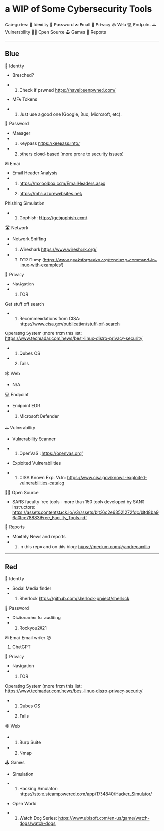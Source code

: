# a WIP of Some Cybersecurity Tools

Categories:
🪪 Identity
🔑 Password
✉ Email
🔏 Privacy
🕸️ Web
💻 Endpoint
⛳ Vulnerability
👩‍💻 Open Source
🕹️ Games
📝 Reports

------------

## Blue

🪪 Identity
- Breached?
- 1. Check if pawned https://haveibeenpwned.com/

- MFA Tokens
- 1. Just use a good one (Google, Duo, Microsoft, etc).

🔑 Password
- Manager
- 1. Keypass https://keepass.info/
- 2. others cloud-based (more prone to security issues)

✉ Email
- Email Header Analysis
- 1. https://mxtoolbox.com/EmailHeaders.aspx
- 2. https://mha.azurewebsites.net/

Phishing Simulation
- 1. Gophish: https://getgophish.com/

🛣️ Network
- Network Sniffing
- 1. Wireshark https://www.wireshark.org/
- 2. TCP Dump (https://www.geeksforgeeks.org/tcpdump-command-in-linux-with-examples/)

🔏 Privacy
- Navigation
- 1. TOR 

Get stuff off search
- 1. Recommendations from CISA: https://www.cisa.gov/publication/stuff-off-search

Operating System (more from this list: https://www.techradar.com/news/best-linux-distro-privacy-security)
- 1. Qubes OS
- 2. Tails

🕸️ Web
- N/A

💻 Endpoint
- Endpoint EDR
- 1. Microsoft Defender

⛳ Vulnerability
- Vulnerability Scanner
- 1. OpenVaS : https://openvas.org/

- Exploited Vulnerabilities
- 1. CISA Known Exp. Vuln: https://www.cisa.gov/known-exploited-vulnerabilities-catalog

👩‍💻 Open Source
- SANS faculty free tools - more than 150 tools developed by SANS instructors: https://assets.contentstack.io/v3/assets/blt36c2e63521272fdc/bltd8ba96a0fce78883/Free_Faculty_Tools.pdf

📝 Reports
- Monthly News and reports
- 1. In this repo and on this blog: https://medium.com/@andrecamillo

------------

## Red

🪪 Identity
- Social Media finder
- 1. Sherlock https://github.com/sherlock-project/sherlock

🔑 Password
- Dictionaries for auditing
- 1. Rockyou2021

✉ Email
Email writer 😯
1. ChatGPT

🔏 Privacy
- Navigation
- 1. TOR 

Operating System (more from this list: https://www.techradar.com/news/best-linux-distro-privacy-security)
- 1. Qubes OS
- 2. Tails

🕸️ Web

- 1. Burp Suite
- 2. Nmap

🕹️ Games
- Simulation
- 1. Hacking Simulator: https://store.steampowered.com/app/1754840/Hacker_Simulator/

- Open World
- 1. Watch Dog Series: https://www.ubisoft.com/en-us/game/watch-dogs/watch-dogs
